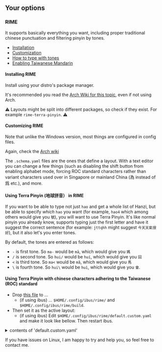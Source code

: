 ## Your options

### RIME
It supports basically everything you want, including proper traditional chinese punctuation and filtering pinyin by tones.

- [Installation](#installing-rime)
- [Customization](#customizing-rime)
- [How to type with tones](#using-terra-pinyin-地球拼音-in-rime)
- [Enabling Taiwanese Mandarin](#using-terra-pinyin-with-chinese-characters-adhering-to-the-taiwanese-roc-standard)

#### Installing RIME

Install using your distro's package manager.

It's recommended you read the [Arch Wiki for this topic](https://wiki.archlinux.org/title/Rime), even if not using Arch.

⚠️ Layouts might be split into different packages, so check if they exist. For example `rime-terra-pinyin`. ⚠️

#### Customizing RIME

Note that unlike the Windows version, most things are configured in config files.

Again, check the [Arch wiki](https://wiki.archlinux.org/title/Rime#Selecting_Input_Method)

The `.schema.yaml` files are the ones that define a layout. With a text editor you can change a few things (such as disabling the shift button from enabling alphabet mode, forcing ROC standard characters rather than variant characters used over in Singapore or mainland China (為 instead of 爲 etc.), and more. 

#### Using Terra Pinyin (地球拼音） in RIME
If you want to be able to type not just `hao` and get a whole list of Hanzi, but be able to specify *which* `hao` you want (for example, `hao4` which among others would give you `號`), you will want to use Terra Pinyin. It's like normal pinyin you already know, supports typing just the first letter and have it suggest the correct sentence (for example: `jttqhh` might suggest `今天天氣很好`), but it also let's you enter tones. 

By default, the tones are entered as follows:
 - `-` is first tone. So `ma-` would be `mā`, which would give you `媽`
 - `/` is second tone. So `hui/` would be `huí`, which would give you `回`
 - `<` is third tone. So `ma<` would be `mǎ`, which would give you `馬`
 - `\` is fourth tone. So `hui\` would be `huì`, which would give you `會`.

#### Using Terra Pinyin with chinese characters adhering to the Taiwanese (ROC) standard
 - Drop [this file]([https://raw.githubusercontent.com/null-von-sushi/website-how-to-guoyu-shurufa/main/RIME/Windows_CN/terra_pinyin_cn.schema.yaml) to ...
   - (if using ibus) ... `$HOME/.config/ibus/rime/` and `$HOME/.config/ibus/rime/build`.
 - Then set it as the active layout:
   - (if using ibus) Edit `$HOME/.config/ibus/rime/default.custom.yaml` and make it look like bellow. Then restart ibus.

<details> <summary> contents of 'default.custom.yaml' </summary>

```
patch:
  schema_list:
    - schema: terra_pinyin_tw
```

</details>

If you have issues on Linux, I am happy to try and help you, so feel free to contact me.
